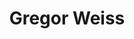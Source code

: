 ---
SICRIS: 15295
draft: false
fixName: gregor_weiss
lab: Laboratory for Data Technologies
labPos: Laboratory Member
location: R2.44 - Laboratorij LPT
mailInfo: gregor.weiss@fri.uni-lj.si
officeHours: null
profName: Assist. Gregor Weiss
profTitle: Researcher
telephoneInfo: null
title: Gregor Weiss
---